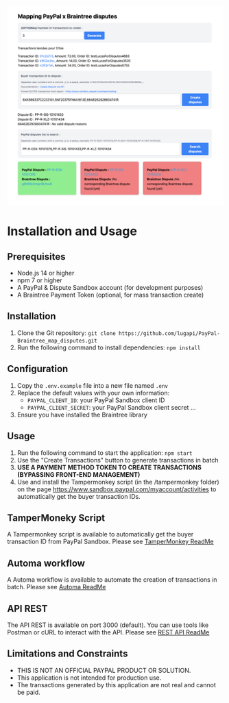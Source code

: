 
![index](./screenshots/index.png)
# Installation and Usage
## Prerequisites
* Node.js 14 or higher
* npm 7 or higher
* A PayPal & Dispute Sandbox account (for development purposes)
* A Braintree Payment Token (optional, for mass transaction create)

## Installation
1. Clone the Git repository: `git clone https://github.com/lugapi/PayPal-Braintree_map_disputes.git`
2. Run the following command to install dependencies: `npm install`

## Configuration
1. Copy the `.env.example` file into a new file named `.env`
2. Replace the default values with your own information:
	* `PAYPAL_CLIENT_ID`: your PayPal Sandbox client ID
	* `PAYPAL_CLIENT_SECRET`: your PayPal Sandbox client secret
	...
3. Ensure you have installed the Braintree library

## Usage
1. Run the following command to start the application: `npm start`
2. Use the "Create Transactions" button to generate transactions in batch
3. **USE A PAYMENT METHOD TOKEN TO CREATE TRANSACTIONS (BYPASSING FRONT-END MANAGEMENT)**
4. Use and install the Tampermonkey script (in the /tampermonkey folder) on the page https://www.sandbox.paypal.com/myaccount/activities to automatically get the buyer transaction IDs. 

## TamperMoneky Script
A Tampermonkey script is available to automatically get the buyer transaction ID from PayPal Sandbox.
Please see [TamperMonkey ReadMe](external_resources/tampermonkey/README.md)

## Automa workflow
A Automa workflow is available to automate the creation of transactions in batch.
Please see [Automa ReadMe](external_resources/automa/README.md)

## API REST
The API REST is available on port 3000 (default). You can use tools like Postman or cURL to interact with the API.
Please see [REST API ReadMe](external_resources/postman/README.md)

## Limitations and Constraints
* THIS IS NOT AN OFFICIAL PAYPAL PRODUCT OR SOLUTION.
* This application is not intended for production use.
* The transactions generated by this application are not real and cannot be paid.
